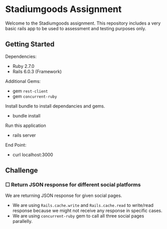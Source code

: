 # Stadiumgoods Assignment

Welcome to the Stadiumgoods assignment. This repository includes a very basic rails app to be used to assessment and testing purposes only.

## Getting Started

Dependencies:

- Ruby 2.7.0
- Rails 6.0.3 (Framework)

Additional Gems:

- gem `rest-client`
- gem `concurrent-ruby`

Install bundle to install dependancies and gems.

- bundle install

Run this application

- rails server

End Point:

- curl localhost:3000


## Challenge

### ☐ Return JSON response for different social platforms
We are returning JSON response for given social pages. 
- We are using `Rails.cache.write` and `Rails.cache.read` to write/read response because we might not receive any response in specific cases.
- We are using `concurrent-ruby` gem to call all three social pages parallelly.
